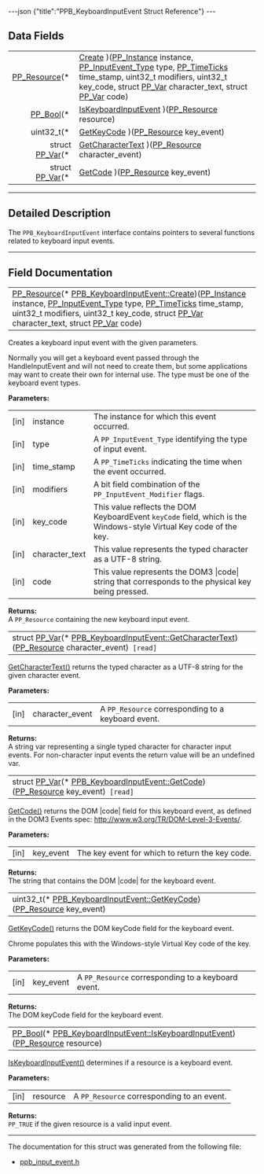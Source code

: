 ---json {"title":"PPB\_KeyboardInputEvent Struct Reference"} ---

Data Fields
-----------

<table><tbody><tr class="odd"><td style="text-align: right;"><a href="/docs/native-client/pepper_stable/c/group___typedefs#gafdc3895ee80f4750d0d95ae1b677e9b7" class="el">PP_Resource</a>(* </td><td><a href="/docs/native-client/pepper_stable/c/struct_p_p_b___keyboard_input_event__1__2#a7f685c043948fdb5a166f5bf6a342e96" class="el">Create</a> )(<a href="/docs/native-client/pepper_stable/c/group___typedefs#ga89b662403e6a687bb914b80114c0d19d" class="el">PP_Instance</a> instance, <a href="/docs/native-client/pepper_stable/c/group___enums#gaca7296cfec99fcb6646b7144d1d6a0c5" class="el">PP_InputEvent_Type</a> type, <a href="/docs/native-client/pepper_stable/c/group___typedefs#ga71cb1042cdeb38d7881b121f3b09ce94" class="el">PP_TimeTicks</a> time_stamp, uint32_t modifiers, uint32_t key_code, struct <a href="/docs/native-client/pepper_stable/c/struct_p_p___var/" class="el">PP_Var</a> character_text, struct <a href="/docs/native-client/pepper_stable/c/struct_p_p___var/" class="el">PP_Var</a> code)</td></tr><tr class="even"><td style="text-align: right;"><a href="/docs/native-client/pepper_stable/c/group___enums#ga4f272d99be14aacafe08dfd4ef830918" class="el">PP_Bool</a>(* </td><td><a href="/docs/native-client/pepper_stable/c/struct_p_p_b___keyboard_input_event__1__2#ae3fed704fb8f527fb7fd94e8c34ac13a" class="el">IsKeyboardInputEvent</a> )(<a href="/docs/native-client/pepper_stable/c/group___typedefs#gafdc3895ee80f4750d0d95ae1b677e9b7" class="el">PP_Resource</a> resource)</td></tr><tr class="odd"><td style="text-align: right;">uint32_t(* </td><td><a href="/docs/native-client/pepper_stable/c/struct_p_p_b___keyboard_input_event__1__2#a1862b7cf375179c7a990b61ffad1ce6a" class="el">GetKeyCode</a> )(<a href="/docs/native-client/pepper_stable/c/group___typedefs#gafdc3895ee80f4750d0d95ae1b677e9b7" class="el">PP_Resource</a> key_event)</td></tr><tr class="even"><td style="text-align: right;">struct <a href="/docs/native-client/pepper_stable/c/struct_p_p___var/" class="el">PP_Var</a>(* </td><td><a href="/docs/native-client/pepper_stable/c/struct_p_p_b___keyboard_input_event__1__2#aaf9bb52daef6052c4f4bf4f84efee9d2" class="el">GetCharacterText</a> )(<a href="/docs/native-client/pepper_stable/c/group___typedefs#gafdc3895ee80f4750d0d95ae1b677e9b7" class="el">PP_Resource</a> character_event)</td></tr><tr class="odd"><td style="text-align: right;">struct <a href="/docs/native-client/pepper_stable/c/struct_p_p___var/" class="el">PP_Var</a>(* </td><td><a href="/docs/native-client/pepper_stable/c/struct_p_p_b___keyboard_input_event__1__2#a84c476e78ea7c066f9e89b5ae828ffa8" class="el">GetCode</a> )(<a href="/docs/native-client/pepper_stable/c/group___typedefs#gafdc3895ee80f4750d0d95ae1b677e9b7" class="el">PP_Resource</a> key_event)</td></tr></tbody></table>

------------------------------------------------------------------------

<span id="details" class="anchor" style="margin: 0;"></span>

Detailed Description
--------------------

The `PPB_KeyboardInputEvent` interface contains pointers to several functions related to keyboard input events.

------------------------------------------------------------------------

Field Documentation
-------------------

<span id="a7f685c043948fdb5a166f5bf6a342e96" class="anchor" style="margin: 0;"></span>

<table><tbody><tr class="odd"><td><a href="/docs/native-client/pepper_stable/c/group___typedefs#gafdc3895ee80f4750d0d95ae1b677e9b7" class="el">PP_Resource</a>(* <a href="/docs/native-client/pepper_stable/c/struct_p_p_b___keyboard_input_event__1__2#a7f685c043948fdb5a166f5bf6a342e96" class="el">PPB_KeyboardInputEvent::Create</a>)(<a href="/docs/native-client/pepper_stable/c/group___typedefs#ga89b662403e6a687bb914b80114c0d19d" class="el">PP_Instance</a> instance, <a href="/docs/native-client/pepper_stable/c/group___enums#gaca7296cfec99fcb6646b7144d1d6a0c5" class="el">PP_InputEvent_Type</a> type, <a href="/docs/native-client/pepper_stable/c/group___typedefs#ga71cb1042cdeb38d7881b121f3b09ce94" class="el">PP_TimeTicks</a> time_stamp, uint32_t modifiers, uint32_t key_code, struct <a href="/docs/native-client/pepper_stable/c/struct_p_p___var/" class="el">PP_Var</a> character_text, struct <a href="/docs/native-client/pepper_stable/c/struct_p_p___var/" class="el">PP_Var</a> code)</td></tr></tbody></table>

Creates a keyboard input event with the given parameters.

Normally you will get a keyboard event passed through the HandleInputEvent and will not need to create them, but some applications may want to create their own for internal use. The type must be one of the keyboard event types.

**Parameters:**  
<table><tbody><tr class="odd"><td>[in]</td><td>instance</td><td>The instance for which this event occurred.</td></tr><tr class="even"><td>[in]</td><td>type</td><td>A <code>PP_InputEvent_Type</code> identifying the type of input event.</td></tr><tr class="odd"><td>[in]</td><td>time_stamp</td><td>A <code>PP_TimeTicks</code> indicating the time when the event occurred.</td></tr><tr class="even"><td>[in]</td><td>modifiers</td><td>A bit field combination of the <code>PP_InputEvent_Modifier</code> flags.</td></tr><tr class="odd"><td>[in]</td><td>key_code</td><td>This value reflects the DOM KeyboardEvent <code>keyCode</code> field, which is the Windows-style Virtual Key code of the key.</td></tr><tr class="even"><td>[in]</td><td>character_text</td><td>This value represents the typed character as a UTF-8 string.</td></tr><tr class="odd"><td>[in]</td><td>code</td><td>This value represents the DOM3 |code| string that corresponds to the physical key being pressed.</td></tr></tbody></table>

<!-- -->

**Returns:**  
A `PP_Resource` containing the new keyboard input event.

<span id="aaf9bb52daef6052c4f4bf4f84efee9d2" class="anchor" style="margin: 0;"></span>

<table><tbody><tr class="odd"><td>struct <a href="/docs/native-client/pepper_stable/c/struct_p_p___var/" class="el">PP_Var</a>(* <a href="/docs/native-client/pepper_stable/c/struct_p_p_b___keyboard_input_event__1__2#aaf9bb52daef6052c4f4bf4f84efee9d2" class="el">PPB_KeyboardInputEvent::GetCharacterText</a>)(<a href="/docs/native-client/pepper_stable/c/group___typedefs#gafdc3895ee80f4750d0d95ae1b677e9b7" class="el">PP_Resource</a> character_event)<code> [read]</code></td></tr></tbody></table>

<a href="/docs/native-client/pepper_stable/c/struct_p_p_b___keyboard_input_event__1__2#aaf9bb52daef6052c4f4bf4f84efee9d2" class="el" title="GetCharacterText() returns the typed character as a UTF-8 string for the given character event...">GetCharacterText()</a> returns the typed character as a UTF-8 string for the given character event.

**Parameters:**  
<table><tbody><tr class="odd"><td>[in]</td><td>character_event</td><td>A <code>PP_Resource</code> corresponding to a keyboard event.</td></tr></tbody></table>

<!-- -->

**Returns:**  
A string var representing a single typed character for character input events. For non-character input events the return value will be an undefined var.

<span id="a84c476e78ea7c066f9e89b5ae828ffa8" class="anchor" style="margin: 0;"></span>

<table><tbody><tr class="odd"><td>struct <a href="/docs/native-client/pepper_stable/c/struct_p_p___var/" class="el">PP_Var</a>(* <a href="/docs/native-client/pepper_stable/c/struct_p_p_b___keyboard_input_event__1__2#a84c476e78ea7c066f9e89b5ae828ffa8" class="el">PPB_KeyboardInputEvent::GetCode</a>)(<a href="/docs/native-client/pepper_stable/c/group___typedefs#gafdc3895ee80f4750d0d95ae1b677e9b7" class="el">PP_Resource</a> key_event)<code> [read]</code></td></tr></tbody></table>

<a href="/docs/native-client/pepper_stable/c/struct_p_p_b___keyboard_input_event__1__2#a84c476e78ea7c066f9e89b5ae828ffa8" class="el" title="GetCode() returns the DOM |code| field for this keyboard event, as defined in the DOM3 Events spec: h...">GetCode()</a> returns the DOM |code| field for this keyboard event, as defined in the DOM3 Events spec: <http://www.w3.org/TR/DOM-Level-3-Events/>.

**Parameters:**  
<table><tbody><tr class="odd"><td>[in]</td><td>key_event</td><td>The key event for which to return the key code.</td></tr></tbody></table>

<!-- -->

**Returns:**  
The string that contains the DOM |code| for the keyboard event.

<span id="a1862b7cf375179c7a990b61ffad1ce6a" class="anchor" style="margin: 0;"></span>

<table><tbody><tr class="odd"><td>uint32_t(* <a href="/docs/native-client/pepper_stable/c/struct_p_p_b___keyboard_input_event__1__2#a1862b7cf375179c7a990b61ffad1ce6a" class="el">PPB_KeyboardInputEvent::GetKeyCode</a>)(<a href="/docs/native-client/pepper_stable/c/group___typedefs#gafdc3895ee80f4750d0d95ae1b677e9b7" class="el">PP_Resource</a> key_event)</td></tr></tbody></table>

<a href="/docs/native-client/pepper_stable/c/struct_p_p_b___keyboard_input_event__1__2#a1862b7cf375179c7a990b61ffad1ce6a" class="el" title="GetKeyCode() returns the DOM keyCode field for the keyboard event.">GetKeyCode()</a> returns the DOM keyCode field for the keyboard event.

Chrome populates this with the Windows-style Virtual Key code of the key.

**Parameters:**  
<table><tbody><tr class="odd"><td>[in]</td><td>key_event</td><td>A <code>PP_Resource</code> corresponding to a keyboard event.</td></tr></tbody></table>

<!-- -->

**Returns:**  
The DOM keyCode field for the keyboard event.

<span id="ae3fed704fb8f527fb7fd94e8c34ac13a" class="anchor" style="margin: 0;"></span>

<table><tbody><tr class="odd"><td><a href="/docs/native-client/pepper_stable/c/group___enums#ga4f272d99be14aacafe08dfd4ef830918" class="el">PP_Bool</a>(* <a href="/docs/native-client/pepper_stable/c/struct_p_p_b___keyboard_input_event__1__2#ae3fed704fb8f527fb7fd94e8c34ac13a" class="el">PPB_KeyboardInputEvent::IsKeyboardInputEvent</a>)(<a href="/docs/native-client/pepper_stable/c/group___typedefs#gafdc3895ee80f4750d0d95ae1b677e9b7" class="el">PP_Resource</a> resource)</td></tr></tbody></table>

<a href="/docs/native-client/pepper_stable/c/struct_p_p_b___keyboard_input_event__1__2#ae3fed704fb8f527fb7fd94e8c34ac13a" class="el" title="IsKeyboardInputEvent() determines if a resource is a keyboard event.">IsKeyboardInputEvent()</a> determines if a resource is a keyboard event.

**Parameters:**  
<table><tbody><tr class="odd"><td>[in]</td><td>resource</td><td>A <code>PP_Resource</code> corresponding to an event.</td></tr></tbody></table>

<!-- -->

**Returns:**  
`PP_TRUE` if the given resource is a valid input event.

------------------------------------------------------------------------

The documentation for this struct was generated from the following file:

-   <a href="/docs/native-client/pepper_stable/c/ppb__input__event_8h/" class="el">ppb_input_event.h</a>
